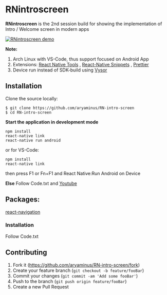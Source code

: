 # RNintroscreen

**RNintroscreen** is the 2nd session build for showing the implementation of Intro / Welcome screen in modern apps

[![RNintroscreen demo](https://i.imgur.com/iaoLU3O.gif)](http://www.youtube.com/watch?v=gC2iDVl4RRM)

**Note:**

1. Arch Linux with VS-Code, thus support focused on Android App
2. Extensions: <a href="https://marketplace.visualstudio.com/items?itemName=vsmobile.vscode-react-native" target="_blank">React Native Tools</a> , <a href="https://marketplace.visualstudio.com/items?itemName=EQuimper.react-native-react-redux" target="_blank">React-Native Snippets</a> , <a href="https://marketplace.visualstudio.com/items?itemName=esbenp.prettier-vscode" target="_blank">Prettier</a>
3. Device run instead of SDK-build using <a href="https://chrome.google.com/webstore/detail/vysor/gidgenkbbabolejbgbpnhbimgjbffefm" target="_blank">Vysor</a>

## Installation

Clone the source locally:
```
$ git clone https://github.com/aryaminus/RN-intro-screen
$ cd RN-intro-screen
```

**Start the application in development mode**
```
npm install
react-native link
react-native run android
```
or for VS-Code:
```
npm install
react-native link
```
then press F1 or Fn+F1 and React Native:Run Android on Device 

**Else**
Follow Code.txt and <a href="https://youtu.be/rCWojb0frwc" target="_blank">Youtube</a>

## Packages:
<a href="https://reactnavigation.org/docs/intro/" target="_blank">react-navigation</a>

### Installation
Follow Code.txt 

## Contributing

1. Fork it (<https://github.com/aryaminus/RN-intro-screen/fork>)
2. Create your feature branch (`git checkout -b feature/fooBar`)
3. Commit your changes (`git commit -am 'Add some fooBar'`)
4. Push to the branch (`git push origin feature/fooBar`)
5. Create a new Pull Request


